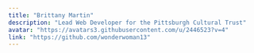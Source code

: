 ```yaml
---
title: "Brittany Martin"
description: "Lead Web Developer for the Pittsburgh Cultural Trust"
avatar: "https://avatars3.githubusercontent.com/u/2446523?v=4"
link: "https://github.com/wonderwoman13"
---
```


